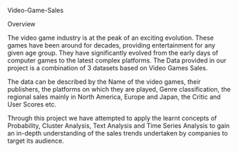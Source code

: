 Video-Game-Sales

Overview

The video game industry is at the peak of an exciting evolution. These games have been around for decades, providing entertainment for any given age group. They have significantly evolved from the early days of computer games to the latest complex platforms. The Data provided in our project is a combination of 3 datasets based on Video Games Sales. 

The data can be described by the Name of the video games, their publishers, the platforms on which they are played, Genre classification, the regional sales mainly in North America, Europe and Japan, the Critic and User Scores etc. 

Through this project we have attempted to apply the learnt concepts of Probability, Cluster Analysis, Text Analysis and Time Series Analysis to gain an in-depth understanding of the sales trends undertaken by companies to target its audience.
